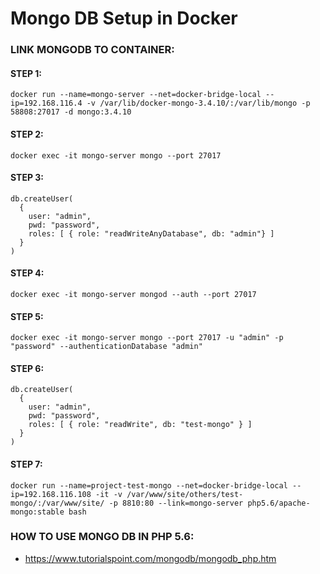 # Mongo DB Setup in Docker

### LINK MONGODB TO CONTAINER:

#### STEP 1:
```
docker run --name=mongo-server --net=docker-bridge-local --ip=192.168.116.4 -v /var/lib/docker-mongo-3.4.10/:/var/lib/mongo -p 58808:27017 -d mongo:3.4.10
```

#### STEP 2:
```
docker exec -it mongo-server mongo --port 27017
```

#### STEP 3:
```
db.createUser(
  {
    user: "admin",
    pwd: "password",
    roles: [ { role: "readWriteAnyDatabase", db: "admin"} ]
  }
)
```

#### STEP 4:
```
docker exec -it mongo-server mongod --auth --port 27017
```

#### STEP 5:
```
docker exec -it mongo-server mongo --port 27017 -u "admin" -p "password" --authenticationDatabase "admin"
```

#### STEP 6:
```
db.createUser(
  {
    user: "admin",
    pwd: "password",
    roles: [ { role: "readWrite", db: "test-mongo" } ]
  }
)
```

#### STEP 7:
```
docker run --name=project-test-mongo --net=docker-bridge-local --ip=192.168.116.108 -it -v /var/www/site/others/test-mongo/:/var/www/site/ -p 8810:80 --link=mongo-server php5.6/apache-mongo:stable bash
```

### HOW TO USE MONGO DB IN PHP 5.6:
* https://www.tutorialspoint.com/mongodb/mongodb_php.htm